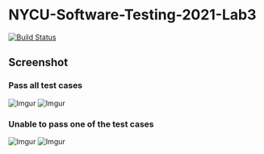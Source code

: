 # NYCU-Software-Testing-2021-Lab3
[![Build Status](https://travis-ci.com/leonlu1151/509557008.svg?branch=main)](https://travis-ci.com/leonlu1151/509557008)

## Screenshot

### Pass all test cases

![Imgur](https://i.imgur.com/0IWGmXr.png)
![Imgur](https://i.imgur.com/NuC7gkJ.png)

### Unable to pass one of the test cases

![Imgur](https://i.imgur.com/qKT9TP9.png)
![Imgur](https://i.imgur.com/TiV4cfj.png)

